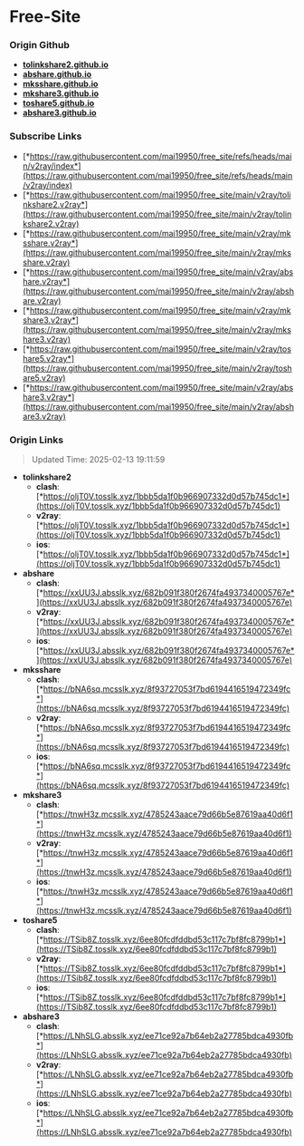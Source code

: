 # Free-Site

### Origin Github

- [**tolinkshare2.github.io**](https://github.com/tolinkshare2/tolinkshare2.github.io)
- [**abshare.github.io**](https://github.com/abshare/abshare.github.io)
- [**mksshare.github.io**](https://github.com/mksshare/mksshare.github.io)
- [**mkshare3.github.io**](https://github.com/mkshare3/mkshare3.github.io)
- [**toshare5.github.io**](https://github.com/toshare5/toshare5.github.io)
- [**abshare3.github.io**](https://github.com/abshare3/abshare3.github.io)

### Subscribe Links

- [*https://raw.githubusercontent.com/mai19950/free_site/refs/heads/main/v2ray/index*](https://raw.githubusercontent.com/mai19950/free_site/refs/heads/main/v2ray/index)
- [*https://raw.githubusercontent.com/mai19950/free_site/main/v2ray/tolinkshare2.v2ray*](https://raw.githubusercontent.com/mai19950/free_site/main/v2ray/tolinkshare2.v2ray)
- [*https://raw.githubusercontent.com/mai19950/free_site/main/v2ray/mksshare.v2ray*](https://raw.githubusercontent.com/mai19950/free_site/main/v2ray/mksshare.v2ray)
- [*https://raw.githubusercontent.com/mai19950/free_site/main/v2ray/abshare.v2ray*](https://raw.githubusercontent.com/mai19950/free_site/main/v2ray/abshare.v2ray)
- [*https://raw.githubusercontent.com/mai19950/free_site/main/v2ray/mkshare3.v2ray*](https://raw.githubusercontent.com/mai19950/free_site/main/v2ray/mkshare3.v2ray)
- [*https://raw.githubusercontent.com/mai19950/free_site/main/v2ray/toshare5.v2ray*](https://raw.githubusercontent.com/mai19950/free_site/main/v2ray/toshare5.v2ray)
- [*https://raw.githubusercontent.com/mai19950/free_site/main/v2ray/abshare3.v2ray*](https://raw.githubusercontent.com/mai19950/free_site/main/v2ray/abshare3.v2ray)

### Origin Links

> Updated Time: 2025-02-13 19:11:59

- **tolinkshare2**
  - **clash**: [*https://oljT0V.tosslk.xyz/1bbb5da1f0b966907332d0d57b745dc1*](https://oljT0V.tosslk.xyz/1bbb5da1f0b966907332d0d57b745dc1)
  - **v2ray**: [*https://oljT0V.tosslk.xyz/1bbb5da1f0b966907332d0d57b745dc1*](https://oljT0V.tosslk.xyz/1bbb5da1f0b966907332d0d57b745dc1)
  - **ios**: [*https://oljT0V.tosslk.xyz/1bbb5da1f0b966907332d0d57b745dc1*](https://oljT0V.tosslk.xyz/1bbb5da1f0b966907332d0d57b745dc1)
- **abshare**
  - **clash**: [*https://xxUU3J.absslk.xyz/682b091f380f2674fa4937340005767e*](https://xxUU3J.absslk.xyz/682b091f380f2674fa4937340005767e)
  - **v2ray**: [*https://xxUU3J.absslk.xyz/682b091f380f2674fa4937340005767e*](https://xxUU3J.absslk.xyz/682b091f380f2674fa4937340005767e)
  - **ios**: [*https://xxUU3J.absslk.xyz/682b091f380f2674fa4937340005767e*](https://xxUU3J.absslk.xyz/682b091f380f2674fa4937340005767e)
- **mksshare**
  - **clash**: [*https://bNA6sq.mcsslk.xyz/8f93727053f7bd6194416519472349fc*](https://bNA6sq.mcsslk.xyz/8f93727053f7bd6194416519472349fc)
  - **v2ray**: [*https://bNA6sq.mcsslk.xyz/8f93727053f7bd6194416519472349fc*](https://bNA6sq.mcsslk.xyz/8f93727053f7bd6194416519472349fc)
  - **ios**: [*https://bNA6sq.mcsslk.xyz/8f93727053f7bd6194416519472349fc*](https://bNA6sq.mcsslk.xyz/8f93727053f7bd6194416519472349fc)
- **mkshare3**
  - **clash**: [*https://tnwH3z.mcsslk.xyz/4785243aace79d66b5e87619aa40d6f1*](https://tnwH3z.mcsslk.xyz/4785243aace79d66b5e87619aa40d6f1)
  - **v2ray**: [*https://tnwH3z.mcsslk.xyz/4785243aace79d66b5e87619aa40d6f1*](https://tnwH3z.mcsslk.xyz/4785243aace79d66b5e87619aa40d6f1)
  - **ios**: [*https://tnwH3z.mcsslk.xyz/4785243aace79d66b5e87619aa40d6f1*](https://tnwH3z.mcsslk.xyz/4785243aace79d66b5e87619aa40d6f1)
- **toshare5**
  - **clash**: [*https://TSib8Z.tosslk.xyz/6ee80fcdfddbd53c117c7bf8fc8799b1*](https://TSib8Z.tosslk.xyz/6ee80fcdfddbd53c117c7bf8fc8799b1)
  - **v2ray**: [*https://TSib8Z.tosslk.xyz/6ee80fcdfddbd53c117c7bf8fc8799b1*](https://TSib8Z.tosslk.xyz/6ee80fcdfddbd53c117c7bf8fc8799b1)
  - **ios**: [*https://TSib8Z.tosslk.xyz/6ee80fcdfddbd53c117c7bf8fc8799b1*](https://TSib8Z.tosslk.xyz/6ee80fcdfddbd53c117c7bf8fc8799b1)
- **abshare3**
  - **clash**: [*https://LNhSLG.absslk.xyz/ee71ce92a7b64eb2a27785bdca4930fb*](https://LNhSLG.absslk.xyz/ee71ce92a7b64eb2a27785bdca4930fb)
  - **v2ray**: [*https://LNhSLG.absslk.xyz/ee71ce92a7b64eb2a27785bdca4930fb*](https://LNhSLG.absslk.xyz/ee71ce92a7b64eb2a27785bdca4930fb)
  - **ios**: [*https://LNhSLG.absslk.xyz/ee71ce92a7b64eb2a27785bdca4930fb*](https://LNhSLG.absslk.xyz/ee71ce92a7b64eb2a27785bdca4930fb)
